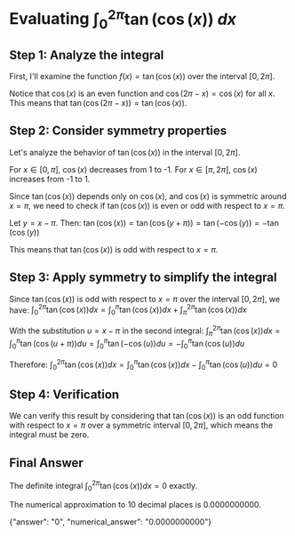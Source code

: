 # Evaluating $\int_0^{2\pi}\tan(\cos(x))\mathrm{~}dx$

## Step 1: Analyze the integral

First, I'll examine the function $f(x) = \tan(\cos(x))$ over the interval $[0, 2\pi]$.

Notice that $\cos(x)$ is an even function and $\cos(2\pi-x) = \cos(x)$ for all $x$. This means that $\tan(\cos(2\pi-x)) = \tan(\cos(x))$.

## Step 2: Consider symmetry properties

Let's analyze the behavior of $\tan(\cos(x))$ in the interval $[0, 2\pi]$.

For $x \in [0, \pi]$, $\cos(x)$ decreases from 1 to -1.
For $x \in [\pi, 2\pi]$, $\cos(x)$ increases from -1 to 1.

Since $\tan(\cos(x))$ depends only on $\cos(x)$, and $\cos(x)$ is symmetric around $x = \pi$, we need to check if $\tan(\cos(x))$ is even or odd with respect to $x = \pi$.

Let $y = x - \pi$. Then:
$\tan(\cos(x)) = \tan(\cos(y + \pi)) = \tan(-\cos(y)) = -\tan(\cos(y))$

This means that $\tan(\cos(x))$ is odd with respect to $x = \pi$.

## Step 3: Apply symmetry to simplify the integral

Since $\tan(\cos(x))$ is odd with respect to $x = \pi$ over the interval $[0, 2\pi]$, we have:
$\int_0^{2\pi}\tan(\cos(x))dx = \int_0^{\pi}\tan(\cos(x))dx + \int_{\pi}^{2\pi}\tan(\cos(x))dx$

With the substitution $u = x - \pi$ in the second integral:
$\int_{\pi}^{2\pi}\tan(\cos(x))dx = \int_{0}^{\pi}\tan(\cos(u+\pi))du = \int_{0}^{\pi}\tan(-\cos(u))du = -\int_{0}^{\pi}\tan(\cos(u))du$

Therefore:
$\int_0^{2\pi}\tan(\cos(x))dx = \int_0^{\pi}\tan(\cos(x))dx - \int_{0}^{\pi}\tan(\cos(u))du = 0$

## Step 4: Verification

We can verify this result by considering that $\tan(\cos(x))$ is an odd function with respect to $x = \pi$ over a symmetric interval $[0, 2\pi]$, which means the integral must be zero.

## Final Answer

The definite integral $\int_0^{2\pi}\tan(\cos(x))dx = 0$ exactly.

The numerical approximation to 10 decimal places is 0.0000000000.

{"answer": "0", "numerical_answer": "0.0000000000"}